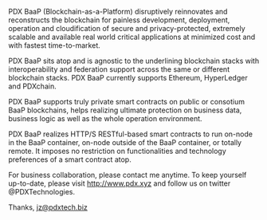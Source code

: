 PDX BaaP (Blockchain-as-a-Platform) disruptively reinnovates and reconstructs the blockchain for painless development, deployment, operation and cloudification of secure and privacy-protected, extremely scalable and available real world critical applications at minimized cost and with fastest time-to-market.

PDX BaaP sits atop and is agnostic to the underlining blockchain stacks with interoperability and federation support across the same or different blockchain stacks. PDX BaaP currently supports Ethereum, HyperLedger and PDXchain. 

PDX BaaP supports truly private smart contracts on public or consotium BaaP blockchains, helps realizing ultimate protection on business data, business logic as well as the whole operation environment.

PDX BaaP realizes HTTP/S RESTful-based smart contracts to run on-node in the BaaP container, on-node outside of the BaaP container, or totally remote. It imposes no restriction on functionalities and technology preferences of a smart contract atop.

For business collaboration, please contact me anytime. To keep yourself up-to-date, please visit http://www.pdx.xyz and follow us on twitter @PDXTechnologies. 

Thanks,
jz@pdxtech.biz

